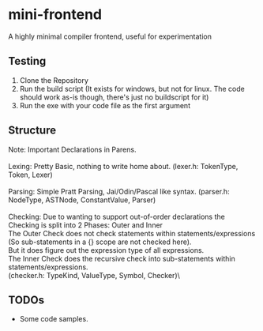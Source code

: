 # mini-frontend
A highly minimal compiler frontend, useful for experimentation

## Testing

1. Clone the Repository
2. Run the build script (It exists for windows, but not for linux. The code should work as-is though, there's just no buildscript for it)
3. Run the exe with your code file as the first argument

## Structure
Note: Important Declarations in Parens.\
\
Lexing: Pretty Basic, nothing to write home about. (lexer.h: TokenType, Token, Lexer)\
\
Parsing: Simple Pratt Parsing, Jai/Odin/Pascal like syntax. (parser.h: NodeType, ASTNode, ConstantValue, Parser)\
\
Checking: Due to wanting to support out-of-order declarations the Checking is split into 2 Phases: Outer and Inner\
The Outer Check does not check statements within statements/expressions (So sub-statements in a {} scope are not checked here).\
But it does figure out the expression type of all expressions.\
The Inner Check does the recursive check into sub-statements within statements/expressions.\
(checker.h: TypeKind, ValueType, Symbol, Checker)\

## TODOs
- Some code samples.
